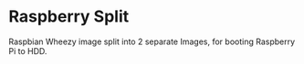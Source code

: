 Raspberry Split
========

Raspbian Wheezy image split into 2 separate Images, for booting Raspberry Pi to HDD.
